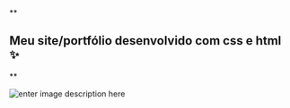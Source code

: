 **

## Meu site/portfólio desenvolvido com css e html ✨

**

![enter image description here](https://i.imgur.com/yBEMn46.png)
